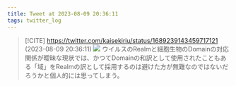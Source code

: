 ```yaml
---
title: Tweet at 2023-08-09 20:36:11
tags: twitter_log
---
```


> [!CITE] https://twitter.com/kaisekiriu/status/1689239143459717121 (2023-08-09 20:36:11)
> ![](https://twitter.com/kaisekiriu/status/1689239143459717121)
> ウイルスのRealmと細胞生物のDomainの対応関係が曖昧な現状では、かつてDomainの和訳として使用されたこともある「域」をRealmの訳として採用するのは避けた方が無難なのではないだろうかと個人的には思ってしまう。
